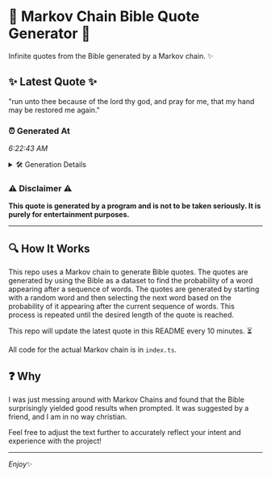 # 📖 Markov Chain Bible Quote Generator 📖

Infinite quotes from the Bible generated by a Markov chain. ✨

## ✨ Latest Quote ✨
"run unto thee because of the lord thy god, and pray for me, that my hand may be restored me again."

### ⏰ Generated At
*6:22:43 AM*

<details>
    <summary>🛠️ Generation Details</summary>
    <p>
        <strong>🌱 Seed:</strong> run<br>
        <strong>🔄 Iterations:</strong> 20<br>
        <strong>📜 Context History:</strong><br>[ run ]: unto<br>[ run, unto ]: thee<br>[ run, unto, thee ]: because<br>[ run, unto, thee, because ]: of<br>[ run, unto, thee, because, of ]: the<br>[ run, unto, thee, because, of, the ]: lord<br>[ unto, thee, because, of, the, lord ]: thy<br>[ thee, because, of, the, lord, thy ]: god,<br>[ because, of, the, lord, thy, god, ]: and<br>[ of, the, lord, thy, god,, and ]: pray<br>[ the, lord, thy, god,, and, pray ]: for<br>[ lord, thy, god,, and, pray, for ]: me,<br>[ thy, god,, and, pray, for, me, ]: that<br>[ god,, and, pray, for, me,, that ]: my<br>[ and, pray, for, me,, that, my ]: hand<br>[ pray, for, me,, that, my, hand ]: may<br>[ for, me,, that, my, hand, may ]: be<br>[ me,, that, my, hand, may, be ]: restored<br>[ that, my, hand, may, be, restored ]: me<br>[ my, hand, may, be, restored, me ]: again.<br>
    </p>
</details>

### ⚠️ Disclaimer ⚠️
**This quote is generated by a program and is not to be taken seriously. It is purely for entertainment purposes.**

---

## 🔍 How It Works

This repo uses a Markov chain to generate Bible quotes. The quotes are generated by using the Bible as a dataset to find the probability of a word appearing after a sequence of words. The quotes are generated by starting with a random word and then selecting the next word based on the probability of it appearing after the current sequence of words. This process is repeated until the desired length of the quote is reached.

This repo will update the latest quote in this README every 10 minutes. ⏳

All code for the actual Markov chain is in `index.ts`.

## ❓ Why

I was just messing around with Markov Chains and found that the Bible surprisingly yielded good results when prompted. 
It was suggested by a friend, and I am in no way christian.

Feel free to adjust the text further to accurately reflect your intent and experience with the project!

---

*Enjoy*✨
